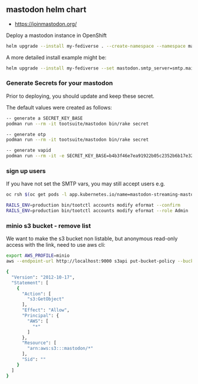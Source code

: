 ## mastodon helm chart

- https://joinmastodon.org/

Deploy a mastodon instance in OpenShift

```bash
helm upgrade --install my-fediverse . --create-namespace --namespace mastodon
```

A more detailed install example might be:

```bash
helm upgrade --install my-fediverse --set mastodon.smtp_server=smtp.mailgun.org --set mastodon.smtp_login=postmaster@example.com --set mastodon.smtp_password=123456 --set mastodon.smtp_from_address=mastodon@example.com. . --create-namespace --namespace mastodon
```

### Generate Secrets for your mastodon

Prior to deploying, you should update and keep these secret.

The default values were created as follows:

```bash
-- generate a SECRET_KEY_BASE
podman run --rm -it tootsuite/mastodon bin/rake secret

-- generate otp
podman run --rm -it tootsuite/mastodon bin/rake secret

-- generate vapid
podman run --rm -it -e SECRET_KEY_BASE=b4b3f46e7ea91922b05c2352b6b17e32f87611b85c1ba65d1219d44a1bbb172dbd416c35bfd32a83ae19f11d2f2c38689af7e2493d018aa939459ccd3c449d93 -e OTP_SECRET=c1bbee5bdff1c3dbbf96d68d71c0b95f4ed76947cf1d4caf42d7053c3c062c77686d17c2a7119674c3f15a15586bd72dcb9fd3941bd4bf44f74acdbb381ed320 tootsuite/mastodon bundle exec rake mastodon:webpush:generate_vapid_key
```

### sign up users

If you have not set the SMTP vars, you may still accept users e.g.
```bash
oc rsh $(oc get pods -l app.kubernetes.io/name=mastodon-streaming-mastodon -o name)

RAILS_ENV=production bin/tootctl accounts modify eformat --confirm
RAILS_ENV=production bin/tootctl accounts modify eformat --role Admin
```

### minio s3 bucket - remove list

We want to make the s3 bucket non listable, but anonymous read-only access with the link, need to use aws cli:

```bash
export AWS_PROFILE=minio
aws --endpoint-url http://localhost:9000 s3api put-bucket-policy --bucket mastodon --policy file:///mastodon/policy.json

{
  "Version": "2012-10-17",
  "Statement": [
    {
      "Action": [
        "s3:GetObject"
      ],
      "Effect": "Allow",
      "Principal": {
        "AWS": [
          "*"
        ]
      },
      "Resource": [
        "arn:aws:s3:::mastodon/*"
      ],
      "Sid": ""
    }
  ]
}
```
